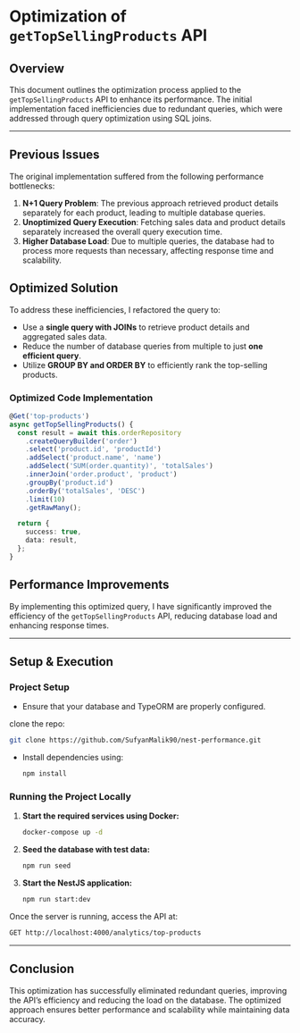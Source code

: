 # Optimization of `getTopSellingProducts` API

##  Overview
This document outlines the optimization process applied to the `getTopSellingProducts` API to enhance its performance. The initial implementation faced inefficiencies due to redundant queries, which were addressed through query optimization using SQL joins.

---

## **Previous Issues**

The original implementation suffered from the following performance bottlenecks:

1. **N+1 Query Problem**: The previous approach retrieved product details separately for each product, leading to multiple database queries.
2. **Unoptimized Query Execution**: Fetching sales data and product details separately increased the overall query execution time.
3. **Higher Database Load**: Due to multiple queries, the database had to process more requests than necessary, affecting response time and scalability.


## **Optimized Solution**

To address these inefficiencies, I refactored the query to:

- Use a **single query with JOINs** to retrieve product details and aggregated sales data.
- Reduce the number of database queries from multiple to just **one efficient query**.
- Utilize **GROUP BY and ORDER BY** to efficiently rank the top-selling products.

### **Optimized Code Implementation**
```typescript
@Get('top-products')
async getTopSellingProducts() {
  const result = await this.orderRepository
    .createQueryBuilder('order')
    .select('product.id', 'productId')
    .addSelect('product.name', 'name')
    .addSelect('SUM(order.quantity)', 'totalSales')
    .innerJoin('order.product', 'product')
    .groupBy('product.id')
    .orderBy('totalSales', 'DESC')
    .limit(10)
    .getRawMany();

  return {
    success: true,
    data: result,
  };
}
```


##  **Performance Improvements**

By implementing this optimized query, I have significantly improved the efficiency of the `getTopSellingProducts` API, reducing database load and enhancing response times.

---

##  **Setup & Execution**

### **Project Setup**
- Ensure that your database and TypeORM are properly configured.

clone the repo:
  ```bash
  git clone https://github.com/SufyanMalik90/nest-performance.git
  ```
- Install dependencies using:
  ```bash
  npm install
  ```

### **Running the Project Locally**
1. **Start the required services using Docker:**
   ```bash
   docker-compose up -d
   ```
2. **Seed the database with test data:**
   ```bash
   npm run seed
   ```
3. **Start the NestJS application:**
   ```bash
   npm run start:dev
   ```

Once the server is running, access the API at:
```bash
GET http://localhost:4000/analytics/top-products
```

---

##  **Conclusion**
This optimization has successfully eliminated redundant queries, improving the API’s efficiency and reducing the load on the database. The optimized approach ensures better performance and scalability while maintaining data accuracy.
